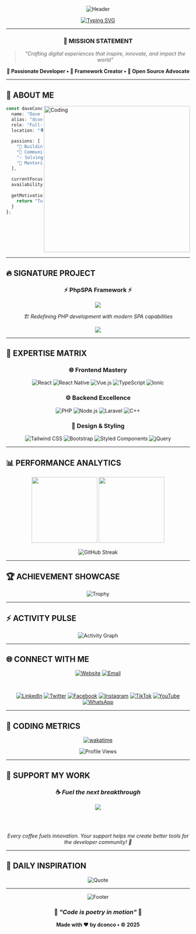 <div align="center">
  
  ![Header](https://capsule-render.vercel.app/api?type=waving&color=gradient&customColorList=6,11,20&height=300&section=header&text=dconco.dev&fontSize=50&fontAlignY=35&desc=Where%20Innovation%20Meets%20Excellence&descAlignY=55&descSize=20&animation=fadeIn)
  
</div>

<div align="center">
  
  [![Typing SVG](https://readme-typing-svg.demolab.com?font=JetBrains+Mono&weight=600&size=28&duration=3000&pause=1000&color=FF6B6B&background=FFFFFF00&center=true&vCenter=true&multiline=true&repeat=false&width=800&height=120&lines=%F0%9F%91%8B+Welcome+to+my+digital+universe;%F0%9F%92%AB+I'm+Dave+Conco+%E2%80%A2+Full-Stack+Architect;%F0%9F%8C%9F+Building+tomorrow's+web+today)](https://git.io/typing-svg)
  
</div>

---

<div align="center">
  
  ### 🎯 **MISSION STATEMENT**
  
  > *"Crafting digital experiences that inspire, innovate, and impact the world"*
  
  **🌟 Passionate Developer • 🚀 Framework Creator • 💎 Open Source Advocate**
  
</div>

---

## 🎨 **ABOUT ME**

<img align="right" alt="Coding" width="400" src="https://media.giphy.com/media/qgQUggAC3Pfv687qPC/giphy.gif">

```typescript
const daveConco = {
  name: "Dave Conco",
  alias: "dconco",
  role: "Full-Stack Architect & Framework Creator",
  location: "🌍 Global Digital Nomad",
  
  passions: [
    "🚀 Building revolutionary frameworks",
    "🌟 Community-driven development", 
    "💡 Solving complex problems",
    "🎯 Mentoring next-gen developers"
  ],
  
  currentFocus: "PhpSPA Framework Evolution",
  availability: "Open for freelance projects",
  
  getMotivation: () => {
    return "Turning ideas into reality, one commit at a time ✨";
  }
};
```

<br clear="right"/>

---

## 🔥 **SIGNATURE PROJECT**

<div align="center">
  
  ### ⚡ **PhpSPA Framework** ⚡
  
  <a href="https://phpspa.readthedocs.io">
    <img src="https://img.shields.io/badge/PhpSPA-Revolutionary%20Framework-FF6B6B?style=for-the-badge&logo=php&logoColor=white&labelColor=2D3748" />
  </a>
  
  *🏗️ Redefining PHP development with modern SPA capabilities*
  
  <img src="https://github-readme-stats.vercel.app/api/pin/?username=dconco&repo=phpspa&theme=radical&border_radius=15&border_color=FF6B6B" />
  
</div>

---

## 🎯 **EXPERTISE MATRIX**

<div align="center">

### 🌐 **Frontend Mastery**
![React](https://img.shields.io/badge/React-61DAFB?style=for-the-badge&logo=react&logoColor=black)
![React Native](https://img.shields.io/badge/React_Native-20232A?style=for-the-badge&logo=react&logoColor=61DAFB)
![Vue.js](https://img.shields.io/badge/Vue.js-4FC08D?style=for-the-badge&logo=vue.js&logoColor=white)
![TypeScript](https://img.shields.io/badge/TypeScript-3178C6?style=for-the-badge&logo=typescript&logoColor=white)
![Ionic](https://img.shields.io/badge/Ionic-3880FF?style=for-the-badge&logo=ionic&logoColor=white)

### ⚙️ **Backend Excellence**
![PHP](https://img.shields.io/badge/PHP-777BB4?style=for-the-badge&logo=php&logoColor=white)
![Node.js](https://img.shields.io/badge/Node.js-339933?style=for-the-badge&logo=node.js&logoColor=white)
![Laravel](https://img.shields.io/badge/Laravel-FF2D20?style=for-the-badge&logo=laravel&logoColor=white)
![C++](https://img.shields.io/badge/C++-00599C?style=for-the-badge&logo=c%2B%2B&logoColor=white)

### 🎨 **Design & Styling**
![Tailwind CSS](https://img.shields.io/badge/Tailwind_CSS-06B6D4?style=for-the-badge&logo=tailwind-css&logoColor=white)
![Bootstrap](https://img.shields.io/badge/Bootstrap-7952B3?style=for-the-badge&logo=bootstrap&logoColor=white)
![Styled Components](https://img.shields.io/badge/Styled_Components-DB7093?style=for-the-badge&logo=styled-components&logoColor=white)
![jQuery](https://img.shields.io/badge/jQuery-0769AD?style=for-the-badge&logo=jquery&logoColor=white)

</div>

---

## 📊 **PERFORMANCE ANALYTICS**

<div align="center">
  
  <img height="180em" src="https://github-readme-stats.vercel.app/api?username=dconco&show_icons=true&theme=radical&include_all_commits=true&count_private=true&border_radius=15&border_color=FF6B6B"/>
  <img height="180em" src="https://github-readme-stats.vercel.app/api/top-langs/?username=dconco&layout=compact&langs_count=8&theme=radical&border_radius=15&border_color=FF6B6B"/>
  
</div>

<div align="center">
  
  ![GitHub Streak](https://streak-stats.demolab.com/?user=dconco&theme=radical&border_radius=15&border=FF6B6B&stroke=FF6B6B&ring=FF6B6B&fire=FFD700&currStreakLabel=FF6B6B)
  
</div>

---

## 🏆 **ACHIEVEMENT SHOWCASE**

<div align="center">
  
  ![Trophy](https://github-profile-trophy.vercel.app/?username=dconco&theme=radical&no-frame=true&no-bg=true&margin-w=4&row=2&column=4)
  
</div>

---

## ⚡ **ACTIVITY PULSE**

<div align="center">
  
  ![Activity Graph](https://github-readme-activity-graph.vercel.app/graph?username=dconco&custom_title=dconco's%20Contribution%20Graph&bg_color=0D1117&color=FF6B6B&line=FF6B6B&point=FFFFFF&area=true&hide_border=true)
  
</div>

---

## 🌐 **CONNECT WITH ME**

<div align="center">
  
  [![Website](https://img.shields.io/badge/🌐_Portfolio-dconco.dev-FF6B6B?style=for-the-badge&logoColor=white)](https://dconco.github.io)
  [![Email](https://img.shields.io/badge/📧_Email-concodave@gmail.com-FF6B6B?style=for-the-badge&logoColor=white)](mailto:concodave@gmail.com)
  
  <br>
  
  [![LinkedIn](https://img.shields.io/badge/LinkedIn-0077B5?style=for-the-badge&logo=linkedin&logoColor=white)](https://linkedin.com/in/daveconco)
  [![Twitter](https://img.shields.io/badge/Twitter-1DA1F2?style=for-the-badge&logo=twitter&logoColor=white)](https://x.com/@dave_conco)
  [![Facebook](https://img.shields.io/badge/Facebook-1877F2?style=for-the-badge&logo=facebook&logoColor=white)](https://facebook.com/daveconco)
  [![Instagram](https://img.shields.io/badge/Instagram-E4405F?style=for-the-badge&logo=instagram&logoColor=white)](https://instagram.com/conco_dave)
  [![TikTok](https://img.shields.io/badge/TikTok-000000?style=for-the-badge&logo=tiktok&logoColor=white)](https://tiktok.com/@dconco)
  [![YouTube](https://img.shields.io/badge/YouTube-FF0000?style=for-the-badge&logo=youtube&logoColor=white)](https://youtube.com/@daveconco)
  [![WhatsApp](https://img.shields.io/badge/WhatsApp-25D366?style=for-the-badge&logo=whatsapp&logoColor=white)](https://wa.me/+2348025983267)
  
</div>

---

## 💎 **CODING METRICS**

<div align="center">
  
  [![wakatime](https://wakatime.com/badge/user/0517f493-dfd0-4a97-8bab-04314ad333e1.svg?style=for-the-badge)](https://wakatime.com/@0517f493-dfd0-4a97-8bab-04314ad333e1)
  
  ![Profile Views](https://komarev.com/ghpvc/?username=dconco&color=FF6B6B&style=for-the-badge&label=PROFILE+VIEWS)
  
</div>

---

## 💖 **SUPPORT MY WORK**

<div align="center">
  
  ### ☕ *Fuel the next breakthrough*
  
  <a href="https://www.buymeacoffee.com/dconco">
    <img src="https://img.shields.io/badge/Buy_Me_A_Coffee-FFDD00?style=for-the-badge&logo=buy-me-a-coffee&logoColor=black" />
  </a>
  
  <br><br>
  
  *Every coffee fuels innovation. Your support helps me create better tools for the developer community! 🚀*
  
</div>

---

## 🌟 **DAILY INSPIRATION**

<div align="center">
  
  ![Quote](https://quotes-github-readme.vercel.app/api?type=horizontal&theme=radical&border=true)
  
</div>

---

<div align="center">
  
  ![Footer](https://capsule-render.vercel.app/api?type=waving&color=gradient&customColorList=6,11,20&height=200&section=footer&text=Let's%20Build%20Something%20Amazing&fontSize=30&fontAlignY=65&desc=The%20Future%20is%20Code&descAlignY=85&descSize=16&animation=fadeIn)
  
  ### 🌈 *"Code is poetry in motion"* 🌈
  
  **Made with ❤️ by dconco • © 2025**
  
</div>
